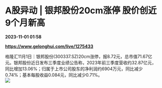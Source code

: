 # A股异动 | 银邦股份20cm涨停 股价创近9个月新高

**2023-11-01 01:58**

**https://www.gelonghui.com/live/1275433**

格隆汇11月1日｜银邦股份(300337.SZ)20cm涨停，报8.72元，总市值71.67亿元。银邦股份近日发布三季度业绩公告称，2023年前三季度营收约32.87亿元，同比增加13.06%；归属于上市公司股东的净利润约6904万元，同比减少0.74%；基本每股收益0.084元，同比减少0.71%。  
![](https://img5.gelonghui.com/live/69fd3-e9553eda-a79c-4469-b248-5394b8126b48.jpg)